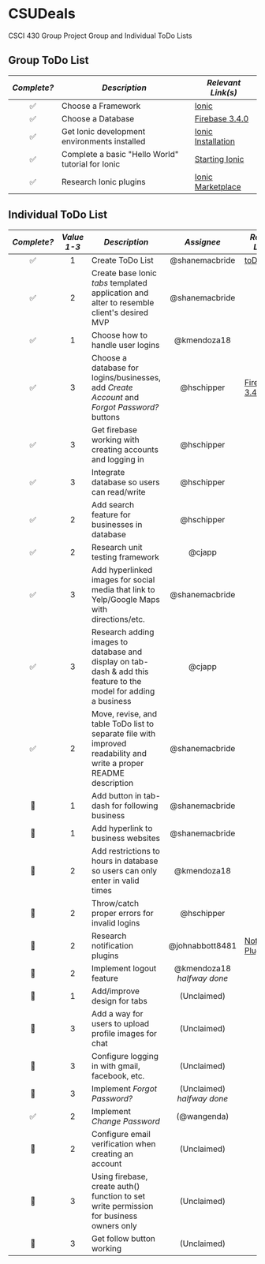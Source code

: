 # CSUDeals
CSCI 430 Group Project Group and Individual ToDo Lists

## Group ToDo List
_Complete?_ | _Description_ | _Relevant Link(s)_
:---: | --- | ---
:white_check_mark: | Choose a Framework | [Ionic](http://ionicframework.com/)
:white_check_mark: | Choose a Database | [Firebase 3.4.0](https://firebase.google.com/)
:white_check_mark: | Get Ionic development environments installed | [Ionic Installation](http://ionicframework.com/docs/guide/installation.html)
:white_check_mark: | Complete a basic "Hello World" tutorial for Ionic | [Starting Ionic](http://ionicframework.com/docs/guide/starting.html)
:white_check_mark: | Research Ionic plugins | [Ionic Marketplace](https://market.ionic.io/plugins)

## Individual ToDo List
_Complete?_ | _Value 1-3_ | _Description_ | _Assignee_ | _Relevant Link(s)_
:---: | :---: | --- | :---: | ---
:white_check_mark: | 1 | Create ToDo List | @shanemacbride | [toDoList.md](https://github.com/ChicoState/CSUDeals/blob/master/toDoList.md)
:white_check_mark: | 2 | Create base Ionic _tabs_ templated application and alter to resemble client's desired MVP | @shanemacbride
:white_check_mark: | 1 | Choose how to handle user logins | @kmendoza18
:white_check_mark: | 3 | Choose a database for logins/businesses, add _Create Account_ and _Forgot Password?_ buttons | @hschipper | [Firebase 3.4.0](https://firebase.google.com/)
:white_check_mark: | 3 | Get firebase working with creating accounts and logging in | @hschipper
:white_check_mark: | 3 | Integrate database so users can read/write | @hschipper
:white_check_mark: | 2 | Add search feature for businesses in database | @hschipper
:white_check_mark: | 2 | Research unit testing framework | @cjapp
:white_check_mark: | 3 | Add hyperlinked images for social media that link to Yelp/Google Maps with directions/etc.  | @shanemacbride
:white_check_mark: | 3 | Research adding images to database and display on tab-dash & add this feature to the model for adding a business | @cjapp
:white_check_mark: | 2 | Move, revise, and table ToDo list to separate file with improved readability and write a proper README description | @shanemacbride
:no_entry_sign: | 1 | Add button in tab-dash for following business | @shanemacbride
:no_entry_sign: | 1 | Add hyperlink to business websites | @shanemacbride
:no_entry_sign: | 2 | Add restrictions to hours in database so users can only enter in valid times | @kmendoza18
:no_entry_sign: | 2 | Throw/catch proper errors for invalid logins | @hschipper
:no_entry_sign: | 2 | Research notification plugins | @johnabbott8481 | [Notification Plugins](https://market.ionic.io/search?q=notifications)
:no_entry_sign: | 2 | Implement logout feature | @kmendoza18 _halfway done_
:no_entry_sign: | 1 | Add/improve design for tabs | (Unclaimed)
:no_entry_sign: | 3 | Add a way for users to upload profile images for chat | (Unclaimed)
:no_entry_sign: | 3 | Configure logging in with gmail, facebook, etc. | (Unclaimed)
:no_entry_sign: | 3 | Implement _Forgot Password?_ | (Unclaimed) _halfway done_
:white_check_mark: | 2 | Implement _Change Password_ | (@wangenda)
:no_entry_sign: | 2 | Configure email verification when creating an account | (Unclaimed)
:no_entry_sign: | 3 | Using firebase, create auth() function to set write permission for business owners only | (Unclaimed)
:no_entry_sign: | 3 | Get follow button working | (Unclaimed)
